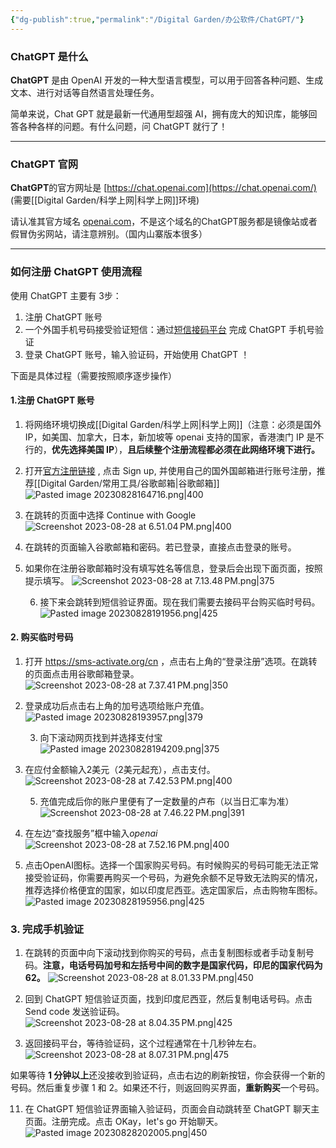 ```yaml
---
{"dg-publish":true,"permalink":"/Digital Garden/办公软件/ChatGPT/"}
---
```



### ChatGPT 是什么

**ChatGPT** 是由 OpenAI 开发的一种大型语言模型，可以用于回答各种问题、生成文本、进行对话等自然语言处理任务。

简单来说，Chat GPT 就是最新一代通用型超强 AI，拥有庞大的知识库，能够回答各种各样的问题。有什么问题，问 ChatGPT 就行了！

---
### ChatGPT 官网

**ChatGPT**的官方网址是 [https://chat.openai.com](https://chat.openai.com/) (需要[[Digital Garden/科学上网\|科学上网]]环境)

请认准其官方域名 [openai.com](https://openai.com/)，不是这个域名的ChatGPT服务都是镜像站或者假冒伪劣网站，请注意辨别。（国内山寨版本很多）

---
### 如何注册 ChatGPT 使用流程

使用 ChatGPT 主要有 3步：

1. 注册 ChatGPT 账号
2. 一个外国手机号码接受验证短信：通过[短信接码平台]( https://sms-activate.org/cn ) 完成 ChatGPT 手机号验证
3. 登录 ChatGPT 账号，输入验证码，开始使用 ChatGPT ！ 

下面是具体过程（需要按照顺序逐步操作）
#### 1.注册 ChatGPT 账号


1. 将网络环境切换成[[Digital Garden/科学上网\|科学上网]]（注意：必须是国外 IP，如美国、加拿大，日本，新加坡等 openai 支持的国家，香港澳门  IP 是不行的，**优先选择美国  IP**），**且后续整个注册流程都必须在此网络环境下进行。**
   
2. 打开[官方注册链接]([https://chat.openai.com/auth/login](https://chat.openai.com/auth/login)) , 点击 Sign up, 并使用自己的国外国邮箱进行账号注册，推荐[[Digital Garden/常用工具/谷歌邮箱\|谷歌邮箱]]
   ![Pasted image 20230828164716.png|400](/img/user/01-Attachment/Pasted%20image%2020230828164716.png)
   
3. 在跳转的页面中选择 Continue with Google
   ![Screenshot 2023-08-28 at 6.51.04 PM.png|400](/img/user/01-Attachment/Screenshot%202023-08-28%20at%206.51.04%E2%80%AFPM.png)
   
4. 在跳转的页面输入谷歌邮箱和密码。若已登录，直接点击登录的账号。
   
5. 如果你在注册谷歌邮箱时没有填写姓名等信息，登录后会出现下面页面，按照提示填写。
   ![Screenshot 2023-08-28 at 7.13.48 PM.png|375](/img/user/01-Attachment/Screenshot%202023-08-28%20at%207.13.48%E2%80%AFPM.png)
   
   6. 接下来会跳转到短信验证界面。现在我们需要去接码平台购买临时号码。
      ![Pasted image 20230828191956.png|425](/img/user/01-Attachment/Pasted%20image%2020230828191956.png)
      

#### 2. 购买临时号码
1. 打开 https://sms-activate.org/cn ，点击右上角的“登录注册”选项。在跳转的页面点击用谷歌邮箱登录。
   ![Screenshot 2023-08-28 at 7.37.41 PM.png|350](/img/user/01-Attachment/Screenshot%202023-08-28%20at%207.37.41%E2%80%AFPM.png)
2. 登录成功后点击右上角的加号选项给账户充值。
   ![Pasted image 20230828193957.png|379](/img/user/01-Attachment/Pasted%20image%2020230828193957.png)
   
   3. 向下滚动网页找到并选择支付宝
   ![Pasted image 20230828194209.png|375](/img/user/01-Attachment/Pasted%20image%2020230828194209.png)
   
4. 在应付金额输入2美元（2美元起充），点击支付。
   ![Screenshot 2023-08-28 at 7.42.53 PM.png|400](/img/user/01-Attachment/Screenshot%202023-08-28%20at%207.42.53%E2%80%AFPM.png)
   
   5.  充值完成后你的账户里便有了一定数量的卢布（以当日汇率为准）
  ![Screenshot 2023-08-28 at 7.46.22 PM.png|391](/img/user/01-Attachment/Screenshot%202023-08-28%20at%207.46.22%E2%80%AFPM.png)
  
  6. 在左边“查找服务”框中输入*openai* 
  ![Screenshot 2023-08-28 at 7.52.16 PM.png|400](/img/user/01-Attachment/Screenshot%202023-08-28%20at%207.52.16%E2%80%AFPM.png)
  <sup></sup>
  7. 点击OpenAI图标。选择一个国家购买号码。有时候购买的号码可能无法正常接受验证码，你需要再购买一个号码，为避免余额不足导致无法购买的情况，推荐选择价格便宜的国家，如以印度尼西亚。选定国家后，点击购物车图标。
![Pasted image 20230828195956.png|425](/img/user/01-Attachment/Pasted%20image%2020230828195956.png)

### 3. 完成手机验证
1. 在跳转的页面中向下滚动找到你购买的号码，点击复制图标或者手动复制号码。**注意，电话号码加号和左括号中间的数字是国家代码，印尼的国家代码为 62。**
![Screenshot 2023-08-28 at 8.01.33 PM.png|450](/img/user/01-Attachment/Screenshot%202023-08-28%20at%208.01.33%E2%80%AFPM.png)

2. 回到 ChatGPT 短信验证页面，找到印度尼西亚，然后复制电话号码。点击 Send code 发送验证码。
![Screenshot 2023-08-28 at 8.04.35 PM.png|425](/img/user/01-Attachment/Screenshot%202023-08-28%20at%208.04.35%E2%80%AFPM.png)

3. 返回接码平台，等待验证码，这个过程通常在十几秒钟左右。
![Screenshot 2023-08-28 at 8.07.31 PM.png|475](/img/user/01-Attachment/Screenshot%202023-08-28%20at%208.07.31%E2%80%AFPM.png)

如果等待 **1 分钟以上**还没接收到验证码，点击右边的刷新按钮，你会获得一个新的号码。然后重复步骤 1 和 2。如果还不行，则返回购买界面，**重新购买**一个号码。

11. 在 ChatGPT 短信验证界面输入验证码，页面会自动跳转至 ChatGPT 聊天主页面。注册完成。点击 OKay，let's go 开始聊天。
![Pasted image 20230828202005.png|450](/img/user/01-Attachment/Pasted%20image%2020230828202005.png)


  